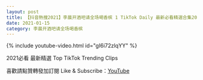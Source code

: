 ```yaml
---
layout: post
title: 【抖音熱搜2021】李晨开酒吧请全场喝香槟 1 TikTok Daily 最新必看精選合集2021 01 15
date: 2021-01-15
category: 李晨开酒吧请全场喝香槟
---
```


{% include youtube-video.html id="gI6i72zlqYY" %}

2021必看 最新精選 Top TikTok Trending Clips

喜歡請點贊轉發加訂閱 Like & Subscribe：[YouTube](https://www.youtube.com/channel/UCAoR7VcanIPd04uEq_GIylA/videos)

